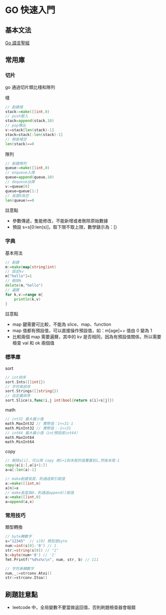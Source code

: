 # GO 快速入門

## 基本文法

[Go 語言聖經](https://books.studygolang.com/gopl-zh/)

## 常用庫

### 切片

go 通過切片類比棧和隊列

棧

```go
// 創建棧
stack:=make([]int,0)
// push壓入
stack=append(stack,10)
// pop彈出
v:=stack[len(stack)-1]
stack=stack[:len(stack)-1]
// 檢查棧空
len(stack)==0
```

隊列

```go
// 創建隊列
queue:=make([]int,0)
// enqueue入隊
queue=append(queue,10)
// dequeue出隊
v:=queue[0]
queue=queue[1:]
// 長度0為空
len(queue)==0
```

註意點

- 參數傳遞，隻能修改，不能新增或者刪除原始數據
- 預設 s=s[0:len(s)]，取下限不取上限，數學錶示為：[)

### 字典

基本用法

```go
// 創建
m:=make(map[string]int)
// 設定kv
m["hello"]=1
// 刪除k
delete(m,"hello")
// 遍曆
for k,v:=range m{
    println(k,v)
}
```

註意點

- map 鍵需要可比較，不能為 slice、map、function
- map 值都有預設值，可以直接操作預設值，如：m[age]++ 值由 0 變為 1
- 比較兩個 map 需要遍曆，其中的 kv 是否相同，因為有預設值關係，所以需要檢查 val 和 ok 兩個值

### 標準庫

sort

```go
// int排序
sort.Ints([]int{})
// 字符串排序
sort.Strings([]string{})
// 自定義排序
sort.Slice(s,func(i,j int)bool{return s[i]<s[j]})
```

math

```go
// int32 最大最小值
math.MaxInt32 // 實際值：1<<31-1
math.MinInt32 // 實際值：-1<<31
// int64 最大最小值（int預設是int64）
math.MaxInt64
math.MinInt64

```

copy

```go
// 刪除a[i]，可以用 copy 將i+1到末尾的值覆蓋到i,然後末尾-1
copy(a[i:],a[i+1:])
a=a[:len(a)-1]

// make創建長度，則通過索引賦值
a:=make([]int,n)
a[n]=x
// make長度為0，則通過append()賦值
a:=make([]int,0)
a=append(a,x)
```

### 常用技巧

類型轉換

```go
// byte轉數字
s="12345"  // s[0] 類型是byte
num:=int(s[0]-'0') // 1
str:=string(s[0]) // "1"
b:=byte(num+'0') // '1'
fmt.Printf("%d%s%c\n", num, str, b) // 111

// 字符串轉數字
num,_:=strconv.Atoi()
str:=strconv.Itoa()

```

## 刷題註意點

- leetcode 中，全局變數不要當做返回值，否則刷題檢查器會報錯
